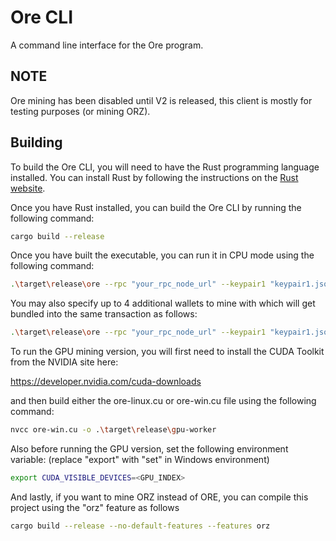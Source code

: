 # Ore CLI

A command line interface for the Ore program.

## NOTE

Ore mining has been disabled until V2 is released, this client is mostly for testing purposes (or mining ORZ).

## Building

To build the Ore CLI, you will need to have the Rust programming language installed. You can install Rust by following the instructions on the [Rust website](https://www.rust-lang.org/tools/install).

Once you have Rust installed, you can build the Ore CLI by running the following command:

```sh
cargo build --release
```

Once you have built the executable, you can run it in CPU mode using the following command:

```sh
.\target\release\ore --rpc "your_rpc_node_url" --keypair1 "keypair1.json" --priority-fee 12345 mine
```

You may also specify up to 4 additional wallets to mine with which will get bundled into the same transaction as follows:

```sh
.\target\release\ore --rpc "your_rpc_node_url" --keypair1 "keypair1.json" --keypair2 "keypair2.json" --keypair3 "keypair3.json" --keypair4 "keypair4.json" --keypair5 "keypair5.json" --priority-fee 12345 mine
```

To run the GPU mining version, you will first need to install the CUDA Toolkit from the NVIDIA site here:

https://developer.nvidia.com/cuda-downloads

and then build either the ore-linux.cu or ore-win.cu file using the following command:

```sh
nvcc ore-win.cu -o .\target\release\gpu-worker
```

Also before running the GPU version, set the following environment variable: (replace "export" with "set" in Windows environment)

```sh
export CUDA_VISIBLE_DEVICES=<GPU_INDEX>
```

And lastly, if you want to mine ORZ instead of ORE, you can compile this project using the "orz" feature as follows

```sh
cargo build --release --no-default-features --features orz
```